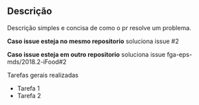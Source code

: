 ## Descrição
Descrição simples e concisa de como o pr resolve um problema.

**Caso issue esteja no mesmo repositorio**
soluciona issue #2

**Caso issue esteja em outro repositorio**
soluciona issue fga-eps-mds/2018.2-iFood#2

Tarefas gerais realizadas
* Tarefa 1
* Tarefa 2
